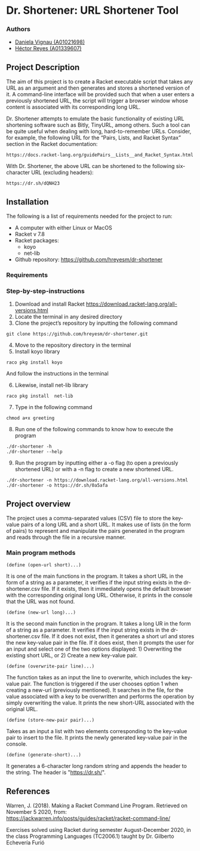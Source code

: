 # Dr. Shortener: URL Shortener Tool

### Authors
* [Daniela Vignau (A01021698)](https://github.com/dvigleo)
* [Héctor Reyes (A01339607)](https://github.com/hreyesm)

## Project Description
The aim of this project is to create a Racket executable script that takes any URL as an argument and then generates and stores a shortened version of it. A command-line interface will be provided such that when a user enters a previously shortened URL, the script will trigger a browser window whose content is associated with its corresponding long URL.

Dr. Shortener attempts to emulate the basic functionality of existing URL shortening software such as Bitly, TinyURL, among others. Such a tool can be quite useful when dealing with long, hard-to-remember URLs. Consider, for example, the following URL for the “Pairs, Lists, and Racket Syntax” section in the Racket documentation:

```
https://docs.racket-lang.org/guidePairs__Lists__and_Racket_Syntax.html
```` 
 
With Dr. Shortener, the above URL can be shortened to the following six-character URL (excluding headers):

```
https://dr.sh/dQNH23
```

## Installation
The following is a list of requirements needed for the project to run:
* A computer with either Linux or MacOS
* Racket v 7.8
* Racket packages:
    * koyo
    * net-lib
* Github repository: https://github.com/hreyesm/dr-shortener

### Requirements
### Step-by-step-instructions
1. Download and install Racket https://download.racket-lang.org/all-versions.html
2. Locate the terminal in any desired directory
3. Clone the project’s repository by inputting the following command
```
git clone https://github.com/hreyesm/dr-shortener.git
```
4. Move to the repository directory in the terminal
5. Install koyo library
```
raco pkg install koyo
```
And follow the instructions in the terminal

6. Likewise, install net-lib library
```
raco pkg install  net-lib
```
7. Type in the following command
```
chmod a+x greeting
```
8. Run one of the following commands to know how to execute the program
```
./dr-shortener -h
./dr-shortener --help
```
9. Run the program by inputting either a -o flag (to open a previously shortened URL) or with a -n flag to create a new shortened URL.
```
./dr-shortener -n https://download.racket-lang.org/all-versions.html
./dr-shortener -o https://dr.sh/0a5afa
```

## Project overview
The project uses a comma-separated values (CSV) file to store the key-value pairs of a long URL and a short URL. It makes use of lists (in the form of pairs) to represent and manipulate the pairs generated in the program and reads through the file in a recursive manner.
### Main program methods
```
(define (open-url short)...)
```
It is one of the main functions in the program. It takes a short URL in the form of a string as a parameter, it verifies if the input string exists in the dr-shortener.csv file. If it exists, then it immediately opens the default browser with the corresponding original long URL. Otherwise, it prints in the console that the URL was not found.

```
(define (new-url long)...)
```
It is the second main function in the program. It takes a long UR in the form of a string as a parameter. It verifies if the input string exists in the dr-shortener.csv file. If it does not exist, then it generates a short url and stores the new key-value pair in the file. If it does exist, then it prompts the user for an input and select one of the two options displayed: 1) Overwriting the existing short URL, or 2) Create a new key-value pair.

```
(define (overwrite-pair line)...)
```
The function takes as an input the line to overwrite, which includes the key-value pair. The function is triggered if the user chooses option 1 when creating a new-url (previously mentioned). It searches in the file, for the value associated with a key to be overwritten and performs the operation by simply overwriting the value. It prints the new short-URL associated with the original URL. 

```
(define (store-new-pair pair)...)
```
Takes as an input a list with two elements corresponding to the key-value pair to insert to the file. It prints the newly generated key-value pair in the console.

```
(define (generate-short)...)
```
It generates a 6-character long random string and appends the header to the string. The header is "https://dr.sh/".

## References
Warren, J. (2018). Making a Racket Command Line Program. Retrieved on November 5 2020, from: https://jackwarren.info/posts/guides/racket/racket-command-line/

Exercises solved using Racket during semester August-December 2020, in the class Programming Languages (TC2006.1) taught by Dr. Gilberto Echevería Furió
